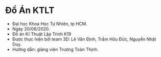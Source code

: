 # Đồ Án KTLT

* Đại học Khoa Học Tự Nhiên, tp HCM.
* Ngày 20/06/2020.
* Đồ án Kĩ Thuật Lập Trình K19
* Được thực hiện bởi team 3D: Lê Văn Định, Trầm Hữu Đức, Nguyễn Nhật Duy.
* Hướng dẫn: giảng viên Trương Toàn Thịnh.
